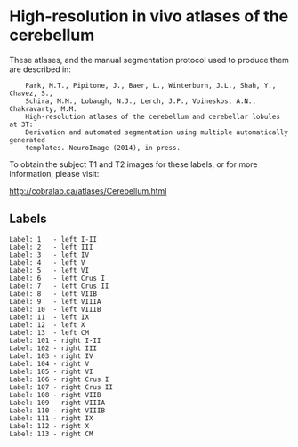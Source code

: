 High-resolution in vivo atlases of the cerebellum
=================================================


These atlases, and the manual segmentation protocol used to produce them are described in: 

```
    Park, M.T., Pipitone, J., Baer, L., Winterburn, J.L., Shah, Y., Chavez, S.,
    Schira, M.M., Lobaugh, N.J., Lerch, J.P., Voineskos, A.N., Chakravarty, M.M.
    High-resolution atlases of the cerebellum and cerebellar lobules at 3T:
    Derivation and automated segmentation using multiple automatically generated
    templates. NeuroImage (2014), in press.
```

To obtain the subject T1 and T2 images for these labels, or for more
information, please visit: 

  http://cobralab.ca/atlases/Cerebellum.html

Labels 
------
```
Label: 1   - left I-II
Label: 2   - left III
Label: 3   - left IV
Label: 4   - left V
Label: 5   - left VI
Label: 6   - left Crus I
Label: 7   - left Crus II
Label: 8   - left VIIB
Label: 9   - left VIIIA
Label: 10  - left VIIIB
Label: 11  - left IX
Label: 12  - left X
Label: 13  - left CM
Label: 101 - right I-II
Label: 102 - right III
Label: 103 - right IV
Label: 104 - right V
Label: 105 - right VI
Label: 106 - right Crus I
Label: 107 - right Crus II
Label: 108 - right VIIB
Label: 109 - right VIIIA
Label: 110 - right VIIIB
Label: 111 - right IX
Label: 112 - right X
Label: 113 - right CM
```

